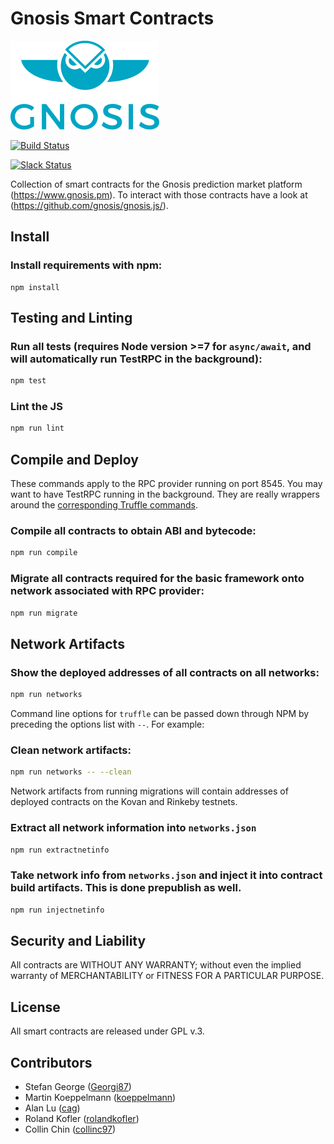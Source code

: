 Gnosis Smart Contracts
===================

[![Logo](assets/logo.png)](https://gnosis.pm/)

[![Build Status](https://travis-ci.org/gnosis/gnosis-contracts.svg?branch=master)](https://travis-ci.org/gnosis/gnosis-contracts)

[![Slack Status](https://slack.gnosis.pm/badge.svg)](https://slack.gnosis.pm)

Collection of smart contracts for the Gnosis prediction market platform (https://www.gnosis.pm).
To interact with those contracts have a look at (https://github.com/gnosis/gnosis.js/).

Install
-------------
### Install requirements with npm:
```
npm install
```

Testing and Linting
-------------
### Run all tests (requires Node version >=7 for `async/await`, and will automatically run TestRPC in the background):
```bash
npm test
```

### Lint the JS
```bash
npm run lint
```

Compile and Deploy
------------------
These commands apply to the RPC provider running on port 8545. You may want to have TestRPC running in the background. They are really wrappers around the [corresponding Truffle commands](http://truffleframework.com/docs/advanced/commands).

### Compile all contracts to obtain ABI and bytecode:
```bash
npm run compile
```

### Migrate all contracts required for the basic framework onto network associated with RPC provider:
```bash
npm run migrate
```

Network Artifacts
-----------------

### Show the deployed addresses of all contracts on all networks:
```bash
npm run networks
```

Command line options for `truffle` can be passed down through NPM by preceding the options list with `--`. For example:

### Clean network artifacts:
```bash
npm run networks -- --clean
```

Network artifacts from running migrations will contain addresses of deployed contracts on the Kovan and Rinkeby testnets.

### Extract all network information into `networks.json`
```bash
npm run extractnetinfo
```

### Take network info from `networks.json` and inject it into contract build artifacts. This is done prepublish as well.
```bash
npm run injectnetinfo
```

Security and Liability
-------------
All contracts are WITHOUT ANY WARRANTY; without even the implied warranty of MERCHANTABILITY or FITNESS FOR A PARTICULAR PURPOSE.

License
-------------
All smart contracts are released under GPL v.3.

Contributors
-------------
- Stefan George ([Georgi87](https://github.com/Georgi87))
- Martin Koeppelmann ([koeppelmann](https://github.com/koeppelmann))
- Alan Lu ([cag](https://github.com/cag))
- Roland Kofler ([rolandkofler](https://github.com/rolandkofler))
- Collin Chin ([collinc97](https://github.com/collinc97))
